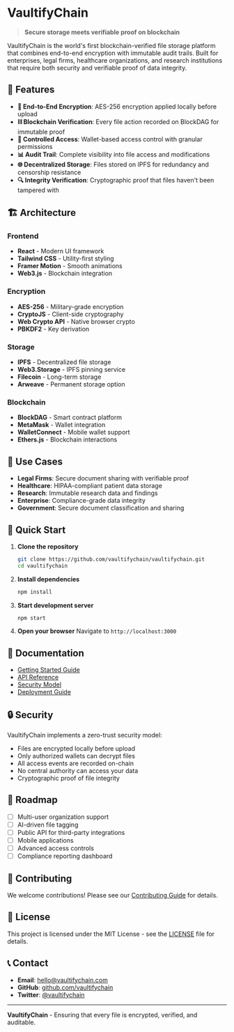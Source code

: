 # VaultifyChain

> **Secure storage meets verifiable proof on blockchain**

VaultifyChain is the world's first blockchain-verified file storage platform that combines end-to-end encryption with immutable audit trails. Built for enterprises, legal firms, healthcare organizations, and research institutions that require both security and verifiable proof of data integrity.

## 🚀 Features

- **🔐 End-to-End Encryption**: AES-256 encryption applied locally before upload
- **⛓️ Blockchain Verification**: Every file action recorded on BlockDAG for immutable proof
- **👥 Controlled Access**: Wallet-based access control with granular permissions
- **📊 Audit Trail**: Complete visibility into file access and modifications
- **🌐 Decentralized Storage**: Files stored on IPFS for redundancy and censorship resistance
- **🔍 Integrity Verification**: Cryptographic proof that files haven't been tampered with

## 🏗️ Architecture

### Frontend
- **React** - Modern UI framework
- **Tailwind CSS** - Utility-first styling
- **Framer Motion** - Smooth animations
- **Web3.js** - Blockchain integration

### Encryption
- **AES-256** - Military-grade encryption
- **CryptoJS** - Client-side cryptography
- **Web Crypto API** - Native browser crypto
- **PBKDF2** - Key derivation

### Storage
- **IPFS** - Decentralized file storage
- **Web3.Storage** - IPFS pinning service
- **Filecoin** - Long-term storage
- **Arweave** - Permanent storage option

### Blockchain
- **BlockDAG** - Smart contract platform
- **MetaMask** - Wallet integration
- **WalletConnect** - Mobile wallet support
- **Ethers.js** - Blockchain interactions

## 🎯 Use Cases

- **Legal Firms**: Secure document sharing with verifiable proof
- **Healthcare**: HIPAA-compliant patient data storage
- **Research**: Immutable research data and findings
- **Enterprise**: Compliance-grade data integrity
- **Government**: Secure document classification and sharing

## 🚀 Quick Start

1. **Clone the repository**
   ```bash
   git clone https://github.com/vaultifychain/vaultifychain.git
   cd vaultifychain
   ```

2. **Install dependencies**
   ```bash
   npm install
   ```

3. **Start development server**
   ```bash
   npm start
   ```

4. **Open your browser**
   Navigate to `http://localhost:3000`

## 📖 Documentation

- [Getting Started Guide](docs/getting-started.md)
- [API Reference](docs/api-reference.md)
- [Security Model](docs/security.md)
- [Deployment Guide](docs/deployment.md)

## 🔒 Security

VaultifyChain implements a zero-trust security model:

- Files are encrypted locally before upload
- Only authorized wallets can decrypt files
- All access events are recorded on-chain
- No central authority can access your data
- Cryptographic proof of file integrity

## 🌟 Roadmap

- [ ] Multi-user organization support
- [ ] AI-driven file tagging
- [ ] Public API for third-party integrations
- [ ] Mobile applications
- [ ] Advanced access controls
- [ ] Compliance reporting dashboard

## 🤝 Contributing

We welcome contributions! Please see our [Contributing Guide](CONTRIBUTING.md) for details.

## 📄 License

This project is licensed under the MIT License - see the [LICENSE](LICENSE) file for details.

## 📞 Contact

- **Email**: hello@vaultifychain.com
- **GitHub**: [github.com/vaultifychain](https://github.com/vaultifychain)
- **Twitter**: [@vaultifychain](https://twitter.com/vaultifychain)

---

**VaultifyChain** - Ensuring that every file is encrypted, verified, and auditable.
